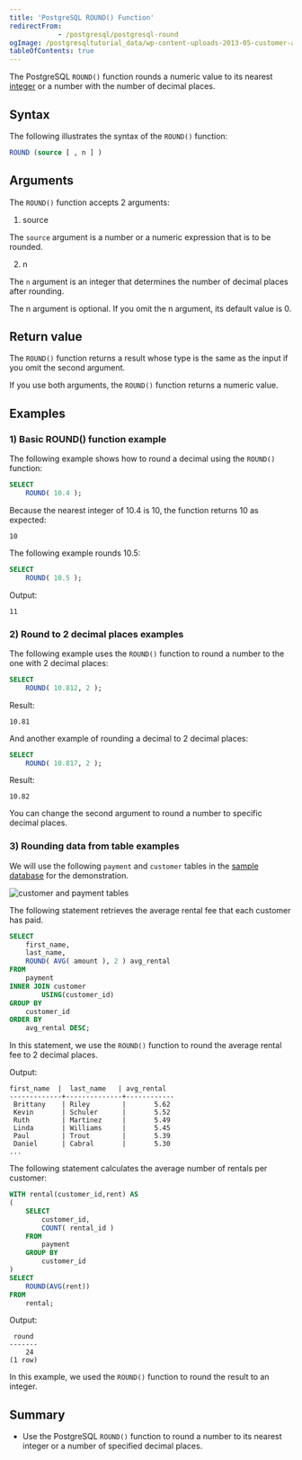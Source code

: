 ```yaml
---
title: 'PostgreSQL ROUND() Function'
redirectFrom: 
            - /postgresql/postgresql-round
ogImage: /postgresqltutorial_data/wp-content-uploads-2013-05-customer-and-payment-tables.png
tableOfContents: true
---
```



The PostgreSQL `ROUND()` function rounds a numeric value to its nearest [integer](/postgresql/postgresql-integer) or a number with the number of decimal places.

## Syntax

The following illustrates the syntax of the `ROUND()` function:

```sql
ROUND (source [ , n ] )
```

## Arguments

The `ROUND()` function accepts 2 arguments:

1. source

The `source` argument is a number or a numeric expression that is to be rounded.

2. n

The `n` argument is an integer that determines the number of decimal places after rounding.

The n argument is optional. If you omit the n argument, its default value is 0.

## Return value

The `ROUND()` function returns a result whose type is the same as the input if you omit the second argument.

If you use both arguments, the `ROUND()` function returns a numeric value.

## Examples

### 1) Basic ROUND() function example

The following example shows how to round a decimal using the `ROUND()` function:

```sql
SELECT
    ROUND( 10.4 );
```

Because the nearest integer of 10.4 is 10, the function returns 10 as expected:

```text
10
```

The following example rounds 10.5:

```sql
SELECT
    ROUND( 10.5 );
```

Output:

```text
11
```

### 2) Round to 2 decimal places examples

The following example uses the `ROUND()` function to round a number to the one with 2 decimal places:

```sql
SELECT
    ROUND( 10.812, 2 );
```

Result:

```text
10.81
```

And another example of rounding a decimal to 2 decimal places:

```sql
SELECT
    ROUND( 10.817, 2 );
```

Result:

```text
10.82
```

You can change the second argument to round a number to specific decimal places.

### 3) Rounding data from table examples

We will use the following `payment` and `customer` tables in the [sample database](/postgresql/postgresql-getting-started/postgresql-sample-database) for the demonstration.

![customer and payment tables](/postgresqltutorial_data/wp-content-uploads-2013-05-customer-and-payment-tables.png)

The following statement retrieves the average rental fee that each customer has paid.

```sql
SELECT
    first_name,
    last_name,
    ROUND( AVG( amount ), 2 ) avg_rental
FROM
    payment
INNER JOIN customer
        USING(customer_id)
GROUP BY
    customer_id
ORDER BY
    avg_rental DESC;
```

In this statement, we use the `ROUND()` function to round the average rental fee to 2 decimal places.

Output:

```
first_name  |  last_name   | avg_rental
-------------+--------------+------------
 Brittany    | Riley        |       5.62
 Kevin       | Schuler      |       5.52
 Ruth        | Martinez     |       5.49
 Linda       | Williams     |       5.45
 Paul        | Trout        |       5.39
 Daniel      | Cabral       |       5.30
...
```

The following statement calculates the average number of rentals per customer:

```sql
WITH rental(customer_id,rent) AS
(
    SELECT
        customer_id,
        COUNT( rental_id )
    FROM
        payment
    GROUP BY
        customer_id
)
SELECT
    ROUND(AVG(rent))
FROM
    rental;
```

Output:

```
 round
-------
    24
(1 row)
```

In this example, we used the `ROUND()` function to round the result to an integer.

## Summary

- Use the PostgreSQL `ROUND()` function to round a number to its nearest integer or a number of specified decimal places.
